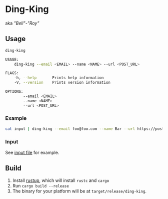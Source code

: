 # Ding-King
aka _"Bell"-"Roy"_

## Usage

```bash
ding-king

USAGE:
    ding-king --email <EMAIL> --name <NAME> --url <POST_URL>

FLAGS:
    -h, --help       Prints help information
    -V, --version    Prints version information

OPTIONS:
        --email <EMAIL>
        --name <NAME>
        --url <POST_URL>
```

### Example
```bash
cat input | ding-king --email foo@foo.com --name Bar --url https://post-url.com
```

### Input
See [input file](input) for example.

## Build
1. Install [rustup](https://rustup.rs/), which will install `rustc` and `cargo`
1. Run `cargo build --release`
1. The binary for your platform will be at `target/release/ding-king`.